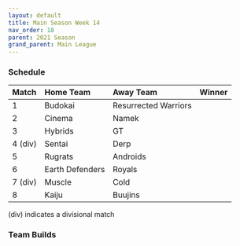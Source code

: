 ```yaml
---
layout: default
title: Main Season Week 14
nav_order: 18
parent: 2021 Season
grand_parent: Main League
---
```

### Schedule

|Match          |  Home Team            | Away Team        | Winner          |
| :-------------| :---------------------| :----------------| :---------------|
| 1             | Budokai               | Resurrected Warriors          |          |
| 2             | Cinema                | Namek            |           |
| 3             | Hybrids               | GT               |          |
| 4 (div)       | Sentai                | Derp             |          |
| 5             | Rugrats               | Androids         |               |
| 6             | Earth Defenders       | Royals           |    |
| 7 (div)       | Muscle                | Cold             |          | 
| 8             | Kaiju                 | Buujins          |          |

(div) indicates a divisional match

### Team Builds 
	 	 	 	 	 	 	 